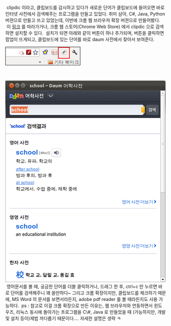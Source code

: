  clipdic 이라고, 클립보드를 감시하고 있다가 새로운 단어가 클립보드에 들어오면 바로 인터넷 사전에서 검색해주는 프로그램을 만들고 있었다. 취미 삼아, C\#, Java, Python 버젼으로 만들고 쓰고 있었는데, 이번에 크롬 웹 브라우저 확장 버젼으로 만들어봤다.
 이 [링크](https://chrome.google.com/webstore/detail/agjdiciiahomininjbanepahjidnkddo?utm_source=chrome-ntp-icon "[https://chrome.google.com/webstore/detail/agjdiciiahomininjbanepahjidnkddo?utm_source=chrome-ntp-icon]로 이동합니다.") 를 따라가거나, 크롬 웹 스토어(Chrome Web Store) 에서 clipdic 으로 검색하면 설치할 수 있다.
 설치가 되면 아래와 같이 버튼이 하나 추가되며, 버튼을 클릭하면 팝업이 뜨게되고, 클립보드에 있는 단어를 바로 daum 사전에서 찾아서 보여준다.

<img src="toolbar.png" width="235" height="58" />

 

<img src="clipdic.png" width="502" height="632" />
 영어문서를 볼 때, 궁금한 단어를 더블 클릭하거나, 드래그 한 후, ctrl+c 만 누르면 바로 단어를 검색해주니 꽤 쓸만하다~ 그리고 크롬 확장이지만, 클립보드를 체크하기 때문에, MS Word 의 문서를 보면서라든지, adobe pdf reader 를 볼 때라든지도 사용 가능하다.
 ps : 참고로 이걸 크롬 확장으로 만든 이유는, 웹 브라우저와 연동하면서 윈도우즈, 리눅스 동시에 돌아가는 프로그램을 C\#, Java 로 만들었을 때 (가능하지만, 개발 및 설치 등이)제법 까다롭기 때문이다.... 자세한 설명은 생략 ㅋ
 
